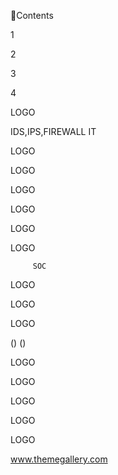 


Contents

1



2



3



4



LOGO



   IDS,IPS,FIREWALL    IT

LOGO




LOGO



LOGO



LOGO



       

LOGO



LOGO


       



         SOC

LOGO



       

LOGO



     

LOGO



 ()  ()  

LOGO



       

LOGO



LOGO



           

LOGO



             

LOGO

www.themegallery.com

